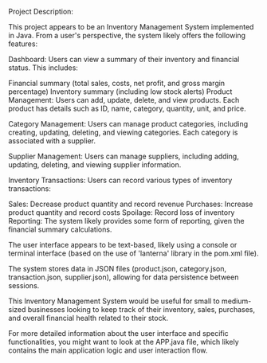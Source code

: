 Project Description:

This project appears to be an Inventory Management System implemented in Java. From a user's perspective, the system likely offers the following features:

Dashboard: Users can view a summary of their inventory and financial status. This includes:

Financial summary (total sales, costs, net profit, and gross margin percentage)
Inventory summary (including low stock alerts)
Product Management: Users can add, update, delete, and view products. Each product has details such as ID, name, category, quantity, unit, and price.

Category Management: Users can manage product categories, including creating, updating, deleting, and viewing categories. Each category is associated with a supplier.

Supplier Management: Users can manage suppliers, including adding, updating, deleting, and viewing supplier information.

Inventory Transactions: Users can record various types of inventory transactions:

Sales: Decrease product quantity and record revenue
Purchases: Increase product quantity and record costs
Spoilage: Record loss of inventory
Reporting: The system likely provides some form of reporting, given the financial summary calculations.

The user interface appears to be text-based, likely using a console or terminal interface (based on the use of 'lanterna' library in the pom.xml file).

The system stores data in JSON files (product.json, category.json, transaction.json, supplier.json), allowing for data persistence between sessions.

This Inventory Management System would be useful for small to medium-sized businesses looking to keep track of their inventory, sales, purchases, and overall financial health related to their stock.

For more detailed information about the user interface and specific functionalities, you might want to look at the APP.java file, which likely contains the main application logic and user interaction flow.

